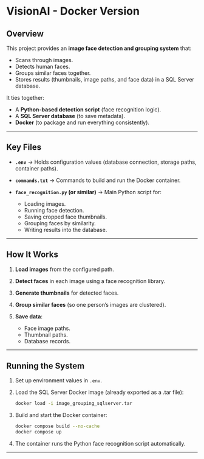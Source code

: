 # VisionAI - Docker Version

## Overview

This project provides an **image face detection and grouping system** that:

* Scans through images.
* Detects human faces.
* Groups similar faces together.
* Stores results (thumbnails, image paths, and face data) in a SQL Server database.

It ties together:

* A **Python-based detection script** (face recognition logic).
* A **SQL Server database** (to save metadata).
* **Docker** (to package and run everything consistently).

---

## Key Files

* **`.env`** → Holds configuration values (database connection, storage paths, container paths).
* **`commands.txt`** → Commands to build and run the Docker container.
* **`face_recognition.py` (or similar)** → Main Python script for:

  * Loading images.
  * Running face detection.
  * Saving cropped face thumbnails.
  * Grouping faces by similarity.
  * Writing results into the database.

---

## How It Works

1. **Load images** from the configured path.
2. **Detect faces** in each image using a face recognition library.
3. **Generate thumbnails** for detected faces.
4. **Group similar faces** (so one person’s images are clustered).
5. **Save data**:

   * Face image paths.
   * Thumbnail paths.
   * Database records.

---

## Running the System

1. Set up environment values in `.env`.
2. Load the SQL Server Docker image (already exported as a .tar file):

   ```bash
   docker load -i image_grouping_sqlserver.tar
   ```
3. Build and start the Docker container:

   ```bash
   docker compose build --no-cache
   docker compose up
   ```
4. The container runs the Python face recognition script automatically.

---

